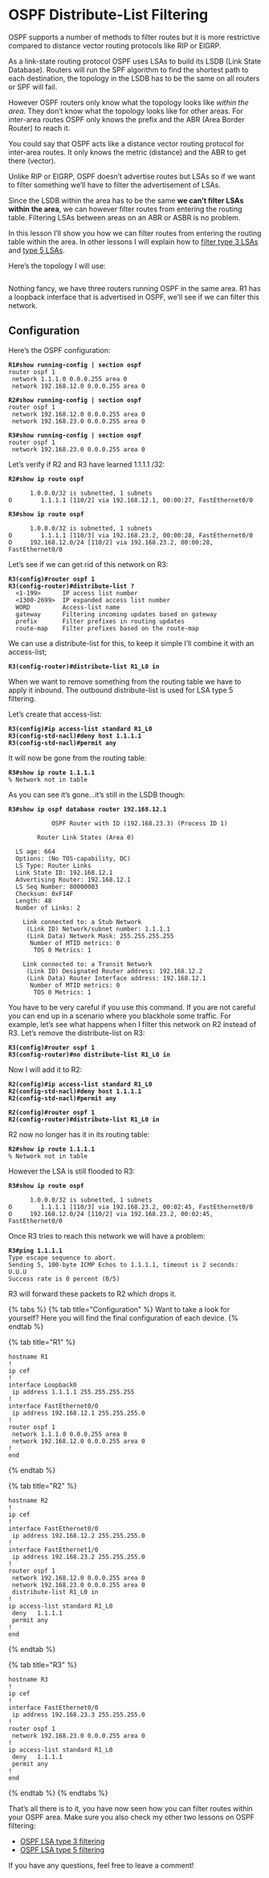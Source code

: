 # OSPF Distribute-List Filtering

OSPF supports a number of methods to filter routes but it is more restrictive compared to distance vector routing protocols like RIP or EIGRP.

As a link-state routing protocol OSPF uses LSAs to build its LSDB (Link State Database). Routers will run the SPF algorithm to find the shortest path to each destination, the topology in the LSDB has to be the same on all routers or SPF will fail.

However OSPF routers only know what the topology looks like _within the area_. They don’t know what the topology looks like for other areas. For inter-area routes OSPF only knows the prefix and the ABR (Area Border Router) to reach it.

You could say that OSPF acts like a distance vector routing protocol for inter-area routes. It only knows the metric (distance) and the ABR to get there (vector).

Unlike RIP or EIGRP, OSPF doesn’t advertise routes but LSAs so if we want to filter something we’ll have to filter the advertisement of LSAs.

Since the LSDB within the area has to be the same **we can’t filter LSAs within the area**, we can however filter routes from entering the routing table. Filtering LSAs between areas on an ABR or ASBR is no problem.

In this lesson I’ll show you how we can filter routes from entering the routing table within the area. In other lessons I will explain how to [filter type 3 LSAs](https://networklessons.com/cisco/ccnp-encor-350-401/ospf-abr-type-3-lsa-filtering-on-cisco-ios) and [type 5 LSAs](https://networklessons.com/cisco/ccnp-encor-350-401/ospf-lsa-type-5-filtering-on-cisco-ios).

Here’s the topology I will use:

<figure><img src="https://cdn.networklessons.com/wp-content/uploads/2015/07/ospf-three-routers-single-area.png" alt=""><figcaption></figcaption></figure>

Nothing fancy, we have three routers running OSPF in the same area. R1 has a loopback interface that is advertised in OSPF, we’ll see if we can filter this network.

## Configuration

Here’s the OSPF configuration:

<pre><code><strong>R1#show running-config | section ospf
</strong>router ospf 1
 network 1.1.1.0 0.0.0.255 area 0
 network 192.168.12.0 0.0.0.255 area 0
</code></pre>

<pre><code><strong>R2#show running-config | section ospf
</strong>router ospf 1
 network 192.168.12.0 0.0.0.255 area 0
 network 192.168.23.0 0.0.0.255 area 0
</code></pre>

<pre><code><strong>R3#show running-config | section ospf
</strong>router ospf 1
 network 192.168.23.0 0.0.0.255 area 0
</code></pre>

Let’s verify if R2 and R3 have learned 1.1.1.1 /32:

<pre><code><strong>R2#show ip route ospf
</strong>
      1.0.0.0/32 is subnetted, 1 subnets
O        1.1.1.1 [110/2] via 192.168.12.1, 00:00:27, FastEthernet0/0
</code></pre>

<pre><code><strong>R3#show ip route ospf
</strong>
      1.0.0.0/32 is subnetted, 1 subnets
O        1.1.1.1 [110/3] via 192.168.23.2, 00:00:28, FastEthernet0/0
O     192.168.12.0/24 [110/2] via 192.168.23.2, 00:00:28, FastEthernet0/0
</code></pre>

Let’s see if we can get rid of this network on R3:

<pre><code><strong>R3(config)#router ospf 1
</strong><strong>R3(config-router)#distribute-list ?
</strong>  &#x3C;1-199>      IP access list number
  &#x3C;1300-2699>  IP expanded access list number
  WORD         Access-list name
  gateway      Filtering incoming updates based on gateway
  prefix       Filter prefixes in routing updates
  route-map    Filter prefixes based on the route-map
</code></pre>

We can use a distribute-list for this, to keep it simple I’ll combine it with an access-list;

<pre><code><strong>R3(config-router)#distribute-list R1_L0 in
</strong></code></pre>

When we want to remove something from the routing table we have to apply it inbound. The outbound distribute-list is used for LSA type 5 filtering.

Let’s create that access-list:

<pre><code><strong>R3(config)#ip access-list standard R1_L0
</strong><strong>R3(config-std-nacl)#deny host 1.1.1.1    
</strong><strong>R3(config-std-nacl)#permit any
</strong></code></pre>

It will now be gone from the routing table:

<pre><code><strong>R3#show ip route 1.1.1.1
</strong>% Network not in table
</code></pre>

As you can see it’s gone…it’s still in the LSDB though:

<pre><code><strong>R3#show ip ospf database router 192.168.12.1
</strong>
            OSPF Router with ID (192.168.23.3) (Process ID 1)

		Router Link States (Area 0)

  LS age: 664
  Options: (No TOS-capability, DC)
  LS Type: Router Links
  Link State ID: 192.168.12.1
  Advertising Router: 192.168.12.1
  LS Seq Number: 80000003
  Checksum: 0xF14F
  Length: 48
  Number of Links: 2

    Link connected to: a Stub Network
     (Link ID) Network/subnet number: 1.1.1.1
     (Link Data) Network Mask: 255.255.255.255
      Number of MTID metrics: 0
       TOS 0 Metrics: 1

    Link connected to: a Transit Network
     (Link ID) Designated Router address: 192.168.12.2
     (Link Data) Router Interface address: 192.168.12.1
      Number of MTID metrics: 0
       TOS 0 Metrics: 1
</code></pre>

You have to be very careful if you use this command. If you are not careful you can end up in a scenario where you blackhole some traffic. For example, let’s see what happens when I filter this network on R2 instead of R3. Let’s remove the distribute-list on R3:

<pre><code><strong>R3(config)#router ospf 1
</strong><strong>R3(config-router)#no distribute-list R1_L0 in
</strong></code></pre>

Now I will add it to R2:

<pre><code><strong>R2(config)#ip access-list standard R1_L0
</strong><strong>R2(config-std-nacl)#deny host 1.1.1.1
</strong><strong>R2(config-std-nacl)#permit any
</strong>
<strong>R2(config)#router ospf 1
</strong><strong>R2(config-router)#distribute-list R1_L0 in
</strong></code></pre>

R2 now no longer has it in its routing table:

<pre><code><strong>R2#show ip route 1.1.1.1
</strong>% Network not in table
</code></pre>

However the LSA is still flooded to R3:

<pre><code><strong>R3#show ip route ospf 
</strong>
      1.0.0.0/32 is subnetted, 1 subnets
O        1.1.1.1 [110/3] via 192.168.23.2, 00:02:45, FastEthernet0/0
O     192.168.12.0/24 [110/2] via 192.168.23.2, 00:02:45, FastEthernet0/0
</code></pre>

Once R3 tries to reach this network we will have a problem:

<pre><code><strong>R3#ping 1.1.1.1
</strong>Type escape sequence to abort.
Sending 5, 100-byte ICMP Echos to 1.1.1.1, timeout is 2 seconds:
U.U.U
Success rate is 0 percent (0/5)
</code></pre>

R3 will forward these packets to R2 which drops it.

{% tabs %}
{% tab title="Configuration" %}
Want to take a look for yourself? Here you will find the final configuration of each device.
{% endtab %}

{% tab title="R1" %}
```
hostname R1
!
ip cef
!
interface Loopback0
 ip address 1.1.1.1 255.255.255.255
!
interface FastEthernet0/0
 ip address 192.168.12.1 255.255.255.0
!
router ospf 1
 network 1.1.1.0 0.0.0.255 area 0
 network 192.168.12.0 0.0.0.255 area 0
!
end
```
{% endtab %}

{% tab title="R2" %}
```
hostname R2
!
ip cef
!
interface FastEthernet0/0
 ip address 192.168.12.2 255.255.255.0
!
interface FastEthernet1/0
 ip address 192.168.23.2 255.255.255.0
!
router ospf 1
 network 192.168.12.0 0.0.0.255 area 0
 network 192.168.23.0 0.0.0.255 area 0
 distribute-list R1_L0 in
!
ip access-list standard R1_L0
 deny   1.1.1.1
 permit any
!
end
```
{% endtab %}

{% tab title="R3" %}
```
hostname R3
!
ip cef
!
interface FastEthernet0/0
 ip address 192.168.23.3 255.255.255.0
!
router ospf 1
 network 192.168.23.0 0.0.0.255 area 0
!
ip access-list standard R1_L0
 deny   1.1.1.1
 permit any
!
end
```
{% endtab %}
{% endtabs %}

That’s all there is to it, you have now seen how you can filter routes within your OSPF area. Make sure you also check my other two lessons on OSPF filtering:

* [OSPF LSA type 3 filtering](https://networklessons.com/cisco/ccnp-encor-350-401/ospf-abr-type-3-lsa-filtering-on-cisco-ios)
* [OSPF LSA type 5 filtering](https://networklessons.com/cisco/ccnp-encor-350-401/ospf-lsa-type-5-filtering-on-cisco-ios)

If you have any questions, feel free to leave a comment!
